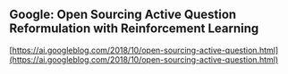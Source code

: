 ## Google: Open Sourcing Active Question Reformulation with Reinforcement Learning
  
  [https://ai.googleblog.com/2018/10/open-sourcing-active-question.html](https://ai.googleblog.com/2018/10/open-sourcing-active-question.html)